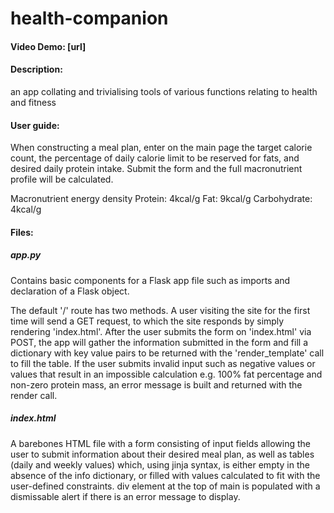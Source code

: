 # health-companion
#### Video Demo: [url]
#### Description:
an app collating and trivialising tools of various functions relating to health and fitness

#### User guide:
When constructing a meal plan, enter on the main page the target calorie count, the percentage of daily calorie limit to be reserved for fats, and desired daily protein intake. Submit the form and the full macronutrient profile will be calculated.

Macronutrient energy density
Protein: 4kcal/g
Fat: 9kcal/g
Carbohydrate: 4kcal/g 

#### Files:

##### app.py
Contains basic components for a Flask app file such as imports and declaration of a Flask object.

The default '/' route has two methods. A user visiting the site for the first time will send a GET request, to which the site responds by simply rendering 'index.html'. After the user submits the form on 'index.html' via POST, the app will gather the information submitted in the form and fill a dictionary with key value pairs to be returned with the 'render_template' call to fill the table. If the user submits invalid input such as negative values or values that result in an impossible calculation e.g. 100% fat percentage and non-zero protein mass, an error message is built and returned with the render call.

##### index.html
A barebones HTML file with a form consisting of input fields allowing the user to submit information about their desired meal plan, as well as tables (daily and weekly values) which, using jinja syntax, is either empty in the absence of the info dictionary, or filled with values calculated to fit with the user-defined constraints. div element at the top of main is populated with a dismissable alert if there is an error message to display.